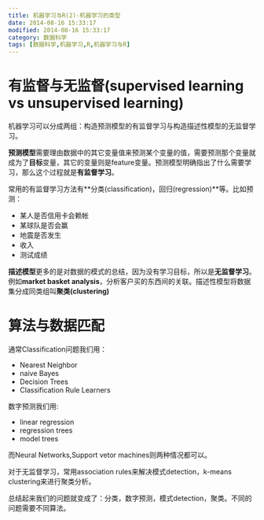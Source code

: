```yaml
---
title: 机器学习与R(2)-机器学习的类型
date: 2014-08-16 15:33:17
modified: 2014-08-16 15:33:17
category: 数据科学
tags: [数据科学,机器学习,R,机器学习与R]
---
```


# 有监督与无监督(supervised learning vs unsupervised learning)

机器学习可以分成两组：构造预测模型的有监督学习与构造描述性模型的无监督学习。

**预测模型**需要理由数据中的其它变量值来预测某个变量的值，需要预测那个变量就成为了**目标**变量，其它的变量则是feature变量。预测模型明确指出了什么需要学习，那么这个过程就是**有监督学习**。

常用的有监督学习方法有**分类(classification)，回归(regression)**等。比如预测：

+ 某人是否信用卡会赖帐
+ 某球队是否会赢
+ 地震是否发生
+ 收入
+ 测试成绩

**描述模型**更多的是对数据的模式的总结，因为没有学习目标，所以是**无监督学习**。例如**market basket analysis**，分析客户买的东西间的关联。描述性模型将数据集分成同类组叫**聚类(clustering)**

# 算法与数据匹配

通常Classification问题我们用：

+ Nearest Neighbor 
+ naive Bayes 
+ Decision Trees 
+ Classification Rule Learners

数字预测我们用:

+ linear regression
+ regression trees
+ model trees

而Neural Networks,Support vetor machines则两种情况都可以。

对于无监督学习，常用association rules来解决模式detection，k-means clustering来进行聚类分析。

总结起来我们的问题就变成了：分类，数字预测，模式detection，聚类。不同的问题需要不同算法。


